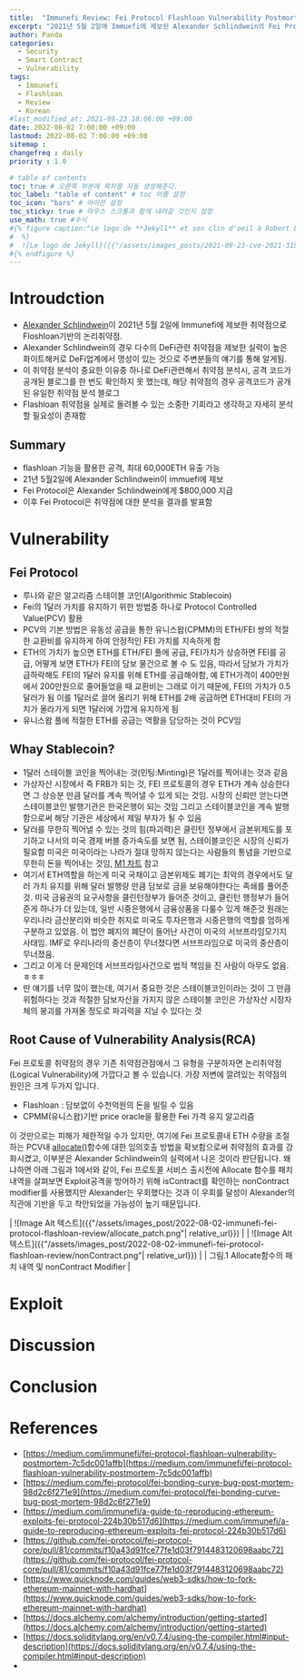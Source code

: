 ```yaml
---
title:  "Immunefi Review: Fei Protocol Flashloan Vulnerability Postmortem 리뷰"
excerpt: "2021년 5월 2일에 Immuefi에 제보된 Alexander Schlindwein의 Fei Protocol Flashloan 취약점에 대한 리뷰입니다."
author: Panda
categories:
  - Security
  - Smart Contract
  - Vulnerability
tags:
  - Immunefi
  - Flashloan
  - Review
  - Korean
#last_modified_at: 2021-09-23 18:06:00 +09:00
date: 2022-08-02 7:00:00 +09:00
lastmod: 2022-08-02 7:00:00 +09:00
sitemap :
changefreq : daily
priority : 1.0

# table of contents
toc: true # 오른쪽 부분에 목차를 자동 생성해준다.
toc_label: "table of content" # toc 이름 설정
toc_icon: "bars" # 아이콘 설정
toc_sticky: true # 마우스 스크롤과 함께 내려갈 것인지 설정
use_math: true #수식
#{% figure caption:"Le logo de **Jekyll** et son clin d'oeil à Robert Louis Stevenson"
#  %}
#  ![Le logo de Jekyll]({{"/assets/images_posts/2021-09-23-cve-2021-31956-part1/1.png"| #relative_url}})
#{% endfigure %}
---
```

# Introudction
  * [Alexander Schlindwein](https://twitter.com/bobface16)이 2021년 5월 2일에 Immunefi에 제보한 취약점으로 Floshloan기반의 논리취약점. 
  * Alexander Schlindwein의 경우 다수의 DeFi관련 취약점을 제보한 실력이 높은 화이트해커로 DeFi업계에서 명성이 있는 것으로 주변분들의 얘기를 통해 알게됨.
  * 이 취약점 분석이 중요한 이유중 하나로 DeFi관련해서 취약점 분석시, 공격 코드가 공개된 블로그를 한 번도 확인하지 못 했는데, 해당 취약점의 경우 공격코드가 공개된 유일한 취약점 분석 블로그
  * Flashloan 취약점을 실제로 돌려볼 수 있는 소중한 기회라고 생각하고 자세히 분석할 필요성이 존재함

## Summary
  * flashloan 기능을 활용한 공격, 최대 60,000ETH 유출 가능
  * 21년 5월2일에 Alexander Schlindwein이 immuefi에 제보
  * Fei Protocol은 Alexander Schlindwein에게 $800,000 지급
  * 이후 Fei Protocol은 취약점에 대한 분석을 결과를 발표함

# Vulnerability
## Fei Protocol
  * 루나와 같은 알고리즘 스테이블 코인(Algorithmic Stablecoin)
  * Fei의 1달러 가치를 유지하기 위한 방법중 하나로 Protocol Controlled Value(PCV) 활용
  * PCV의 기본 방법은 유동성 공급을 통한 유니스왑(CPMM)의 ETH/FEI 쌍의 적절한 교환비를 유지하게 하여 안정적인 FEI 가치를 지속하게 함
  * ETH의 가치가 높으면 ETH를 ETH/FEI 풀에 공급, FEI가치가 상승하면 FEI를 공급, 어떻게 보면 ETH가 FEI의 담보 물건으로 볼 수 도 있음, 따라서 담보가 가치가 급하락해도 FEI의 1달러 유지를 위해 ETH를 공급해야함, 예 ETH가격이 400만원에서 200만원으로 줄어들었을 때 교환비는 그래로 이기 때문에, FEI의 가치가 0.5달러가 됨 이를 1달러로 끌어 올리기 위해 ETH를 2배 공급하면 ETH대비 FEI의 가치가 올라가게 되면 1달러에 가깝게 유지하게 됨
  * 유니스왑 풀에 적절한 ETH를 공급는 역활을 담당하는 것이 PCV임

## Whay Stablecoin?
  * 1달러 스테이블 코인을 찍어내는 것(민팅:Minting)은 1달러를 찍어내는 것과 같음
  * 가상자산 시장에서 즉 FRB가 되는 것, FEI 프로토콜의 경우 ETH가 계속 상승한다면 그 상승분 만큼 달러를 계속 찍어낼 수 있게 되는 것임. 시장의 신뢰만 얻는다면 스테이블코인 발행기관은 한국은행이 되는 것임 그리고 스테이블코인을 계속 발행함으로써 해당 기관은 세상에서 제일 부자가 될 수 있음
  * 달러를 무한히 찍어낼 수 있는 것의 힘(파괴력)은 클린턴 정부에서 금본위제도를 포기하고 나서의 미국 경제 버블 증가속도를 보면 됨, 스테이블코인은 시장의 신뢰가 필요함 미국은 미국이라는 나라가 절대 망하지 않는다는 사람들의 통념을 기반으로 무한히 돈을 찍어내는 것임, [M1 차트](https://fred.stlouisfed.org/series/M1SL) 참고
  * 여기서 ETH역할을 하는게 미국 국채이고 금본위제도 폐기는 최악의 경우에서도 달러 가치 유지를 위해 달러 발행량 만큼 담보로 금을 보유해야한다는 족쇄를 풀어준 것. 미국 금융권의 요구사항을 클린턴정부가 들어준 것이고, 클린턴 행정부가 들어준게 하나가 더 있는데, 일반 시중은행에서 금융상품을 다룰수 있게 해준것 원래는 우리나라 금산분리와 비슷한 취지로 미국도 투자은행과 시중은행의 역할를 엄하게 구분하고 있었음. 이 법안 폐지의 폐단이 들어난 사건이 미국의 서브프라임모기지 사태임. IMF로 우리나라의 중산층이 무너졌다면 서브프라임으로 미국의 중산층이 무너졌음.
  * 그리고 이게 더 문제인데 서브프라임사건으로 법적 책임을 진 사람이 아무도 없음. ㅎㅎㅎ
  * 딴 얘기를 너무 많이 했는데, 여기서 중요한 것은 스테이블코인이라는 것이 그 만큼 위험하다는 것과 적절한 담보자산을 가지지 않은 스테이블 코인은 가상자산 시장자체의 붕괴를 가져올 정도로 파괴력을 지닐 수 있다는 것

## Root Cause of Vulnerability Analysis(RCA)
Fei 프로토콜 취약점의 경우 기존 취약점관점에서 그 유형을 구분하자면 논리취약점(Logical Vulnerability)에 가깝다고 볼 수 있습니다. 가장 저변에 깔려있는 취약점의 원인은 크게 두가지 입니다.

* Flashloan : 담보없이 수천억원의 돈을 빌릴 수 있음
* CPMM(유니스왑)기반 price oracle을 활용한 Fei 가격 유지 알고리즘

이 것만으로는 피해가 제한적일 수가 있지만, 여기에 Fei 프로토콜내 ETH 수량을 조절하는 PCV내 [allocate()](https://github.com/fei-protocol/fei-protocol-core/blob/d8aebc2b119739ad1525d5c8861f2480d1610ddb/contracts/bondingcurve/BondingCurve.sol#L93)함수에 대한 임의호출 방법을 확보함으로써 취약점의 효과를 강화시켰고, 이부분은 Alexander Schlindwein의 실력에서 나온 것이라 판단됩니다. 왜냐하면 아래 그림과 1에서와 같이, Fei 프로토콜 서비스 출시전에 Allocate 함수를 패치 내역을 살펴보면 Exploit공격을 방어하기 위해 isContract를 확인하는 nonContract modifier를 사용했지만 Alexander는 우회했다는 것과 이 우회를 달성이 Alexander의 직관에 기반을 두고 착안되었을 가능성이 높기 때문입니다.

| ![Image Alt 텍스트]({{"/assets/images_post/2022-08-02-immunefi-fei-protocol-flashloan-review/allocate_patch.png"| relative_url}})  |
| ![Image Alt 텍스트]({{"/assets/images_post/2022-08-02-immunefi-fei-protocol-flashloan-review/nonContract.png"| relative_url}})  |
| 그림.1 Allocate함수의 패치 내역 및 nonContract Modifier |


# Exploit

# Discussion

# Conclusion

# References
* [https://medium.com/immunefi/fei-protocol-flashloan-vulnerability-postmortem-7c5dc001affb](https://medium.com/immunefi/fei-protocol-flashloan-vulnerability-postmortem-7c5dc001affb)
* [https://medium.com/fei-protocol/fei-bonding-curve-bug-post-mortem-98d2c6f271e9](https://medium.com/fei-protocol/fei-bonding-curve-bug-post-mortem-98d2c6f271e9)
* [https://medium.com/immunefi/a-guide-to-reproducing-ethereum-exploits-fei-protocol-224b30b517d6](https://medium.com/immunefi/a-guide-to-reproducing-ethereum-exploits-fei-protocol-224b30b517d6)
* [https://github.com/fei-protocol/fei-protocol-core/pull/81/commits/f10a43d91fce77fe1d03f7914483120698aabc72](https://github.com/fei-protocol/fei-protocol-core/pull/81/commits/f10a43d91fce77fe1d03f7914483120698aabc72)
* [https://www.quicknode.com/guides/web3-sdks/how-to-fork-ethereum-mainnet-with-hardhat](https://www.quicknode.com/guides/web3-sdks/how-to-fork-ethereum-mainnet-with-hardhat)
* [https://docs.alchemy.com/alchemy/introduction/getting-started](https://docs.alchemy.com/alchemy/introduction/getting-started)
* [https://docs.soliditylang.org/en/v0.7.4/using-the-compiler.html#input-description](https://docs.soliditylang.org/en/v0.7.4/using-the-compiler.html#input-description)
* 
